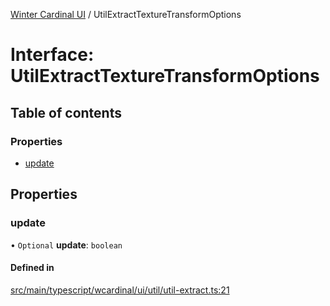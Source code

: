 [Winter Cardinal UI](../README.md) / UtilExtractTextureTransformOptions

# Interface: UtilExtractTextureTransformOptions

## Table of contents

### Properties

- [update](UtilExtractTextureTransformOptions.md#update)

## Properties

### update

• `Optional` **update**: `boolean`

#### Defined in

[src/main/typescript/wcardinal/ui/util/util-extract.ts:21](https://github.com/winter-cardinal/winter-cardinal-ui/blob/v0.154.0/src/main/typescript/wcardinal/ui/util/util-extract.ts#L21)
